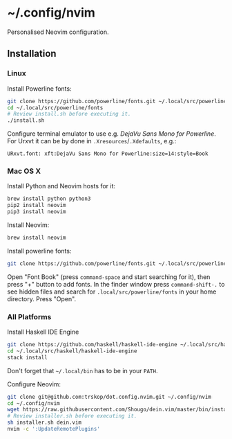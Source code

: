 # ~/.config/nvim

Personalised Neovim configuration.

## Installation

### Linux

Install Powerline fonts:

```Bash
git clone https://github.com/powerline/fonts.git ~/.local/src/powerline/fonts
cd ~/.local/src/powerline/fonts
# Review install.sh before executing it.
./install.sh
```

Configure terminal emulator to use e.g. *DejaVu Sans Mono for Powerline*. For
Urxvt it can be by done in `.Xresources`/`.Xdefaults`, e.g.:

```
URxvt.font: xft:DejaVu Sans Mono for Powerline:size=14:style=Book
```


### Mac OS X

Install Python and Neovim hosts for it:

```Bash
brew install python python3
pip2 install neovim
pip3 install neovim
```

Install Neovim:

```Bash
brew install neovim
```

Install powerline fonts:

```Bash
git clone https://github.com/powerline/fonts.git ~/.local/src/powerline/fonts
```

Open "Font Book" (press `command-space` and start searching for it), then press
"+" button to add fonts. In the finder window press `command-shift-.` to see
hidden files and search for `.local/src/powerline/fonts` in your home
directory. Press "Open".


### All Platforms

Install Haskell IDE Engine

```Bash
git clone https://github.com/haskell/haskell-ide-engine ~/.local/src/haskell/haskell-ide-engine
cd ~/.local/src/haskell/haskell-ide-engine
stack install
```

Don't forget that `~/.local/bin` has to be in your `PATH`.

Configure Neovim:

```Bash
git clone git@github.com:trskop/dot.config.nvim.git ~/.config/nvim
cd ~/.config/nvim
wget https://raw.githubusercontent.com/Shougo/dein.vim/master/bin/installer.sh
# Review installer.sh before executing it.
sh installer.sh dein.vim
nvim -c ':UpdateRemotePlugins'
```
